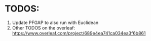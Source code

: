 # TODOS:
1. Update PFGAP to also run with Euclidean
2. Other TODOS on the overleaf: https://www.overleaf.com/project/689e4ea741ca034ea3f6b861 